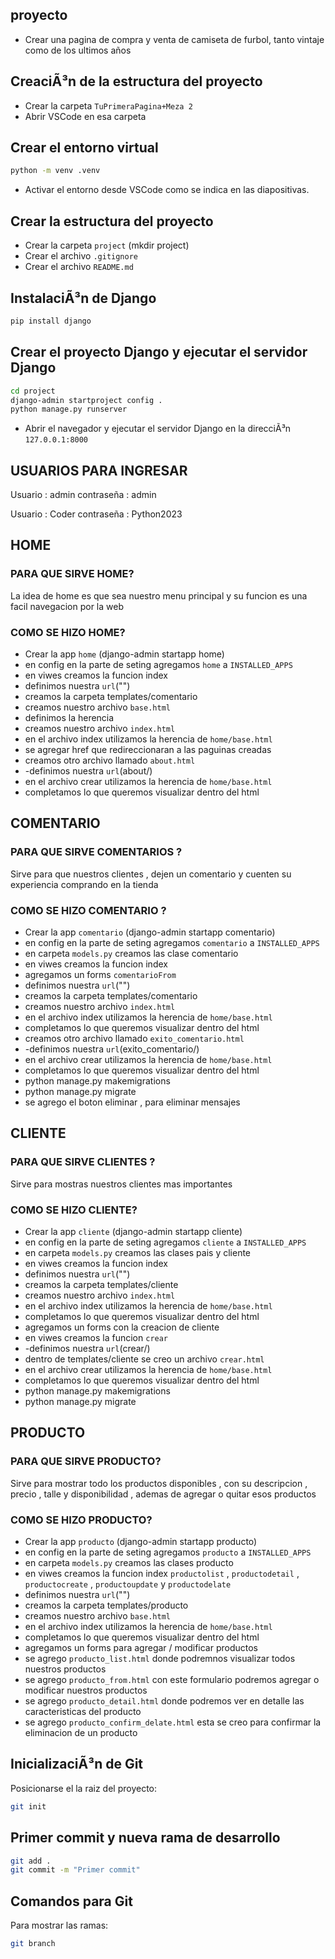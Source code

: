 ## proyecto

- Crear una pagina de compra y venta de camiseta de furbol, tanto vintaje como de los ultimos años

## CreaciÃ³n de la estructura del proyecto

- Crear la carpeta `TuPrimeraPagina+Meza 2`
- Abrir VSCode en esa carpeta

## Crear el entorno virtual

```bash
python -m venv .venv
```

- Activar el entorno desde VSCode como se indica en las diapositivas.

## Crear la estructura del proyecto

- Crear la carpeta `project` (mkdir project)
- Crear el archivo `.gitignore`
- Crear el archivo `README.md`

## InstalaciÃ³n de Django

```bash
pip install django
```

## Crear el proyecto Django y ejecutar el servidor Django

```bash
cd project
django-admin startproject config .
python manage.py runserver
```

- Abrir el navegador y ejecutar el servidor Django en la direcciÃ³n `127.0.0.1:8000`




##  USUARIOS PARA INGRESAR

Usuario : admin
contraseña : admin

Usuario : Coder
contraseña : Python2023


## HOME

### PARA QUE SIRVE HOME?
La idea de home es que sea nuestro menu principal y su funcion es una facil navegacion por la web

### COMO SE HIZO HOME?
- Crear la app `home` (django-admin startapp home)
- en config en la parte de seting agregamos `home` a  `INSTALLED_APPS`
- en viwes creamos la funcion index
- definimos nuestra `url`("")
- creamos la carpeta templates/comentario
- creamos nuestro archivo `base.html`
- definimos la herencia
- creamos nuestro archivo `index.html`
- en el archivo index utilizamos la herencia de `home/base.html`
- se agregar href que redireccionaran a las paguinas creadas
- creamos otro archivo llamado `about.html`
- -definimos nuestra `url`(about/)
- en el archivo crear utilizamos la herencia de `home/base.html`
- completamos lo que queremos visualizar dentro del html


## COMENTARIO

### PARA QUE SIRVE COMENTARIOS ?
Sirve para que nuestros clientes , dejen un comentario y cuenten su experiencia comprando en la tienda 

### COMO SE HIZO COMENTARIO ?
- Crear la app `comentario` (django-admin startapp comentario)
- en config en la parte de seting agregamos `comentario` a  `INSTALLED_APPS`
- en carpeta `models.py` creamos las clase comentario
- en viwes creamos la funcion index
- agregamos un forms `comentarioFrom`
- definimos nuestra `url`("")
- creamos la carpeta templates/comentario
- creamos nuestro archivo `index.html`
- en el archivo index utilizamos la herencia de `home/base.html`
- completamos lo que queremos visualizar dentro del html
- creamos otro archivo llamado `exito_comentario.html`
- -definimos nuestra `url`(exito_comentario/)
- en el archivo crear utilizamos la herencia de `home/base.html`
- completamos lo que queremos visualizar dentro del html
- python manage.py makemigrations
- python manage.py migrate
- se agrego el boton eliminar , para eliminar mensajes 


## CLIENTE

### PARA QUE SIRVE CLIENTES ?
Sirve para mostras nuestros clientes mas importantes 

### COMO SE HIZO CLIENTE?
- Crear la app `cliente` (django-admin startapp cliente)
- en config en la parte de seting agregamos `cliente` a  `INSTALLED_APPS`
- en carpeta `models.py` creamos las clases pais y cliente
- en viwes creamos la funcion index
- definimos nuestra `url`("")
- creamos la carpeta templates/cliente
- creamos nuestro archivo `index.html`
- en el archivo index utilizamos la herencia de `home/base.html`
- completamos lo que queremos visualizar dentro del html
- agregamos un forms con la creacion de cliente
- en viwes creamos la funcion `crear`
- -definimos nuestra `url`(crear/)
- dentro de templates/cliente se creo un archivo `crear.html`
- en el archivo crear utilizamos la herencia de `home/base.html`
- completamos lo que queremos visualizar dentro del html
- python manage.py makemigrations
- python manage.py migrate


## PRODUCTO

### PARA QUE SIRVE PRODUCTO?
Sirve para mostrar todo los productos disponibles , con  su descripcion , precio , talle y disponibilidad , ademas de agregar o quitar esos productos

### COMO SE HIZO PRODUCTO?
- Crear la app `producto` (django-admin startapp producto)
- en config en la parte de seting agregamos `producto` a  `INSTALLED_APPS`
- en carpeta `models.py` creamos las clases producto
- en viwes creamos la funcion index `productolist` , `productodetail` , `productocreate` , `productoupdate` y `productodelate`
- definimos nuestra `url`("")
- creamos la carpeta templates/producto
- creamos nuestro archivo `base.html`
- en el archivo index utilizamos la herencia de `home/base.html`
- completamos lo que queremos visualizar dentro del html
- agregamos un forms para agregar / modificar productos
- se agrego `producto_list.html` donde podremnos visualizar todos nuestros productos
- se agrego `producto_from.html` con este formulario podremos agregar o modificar nuestros productos
- se agrego `producto_detail.html` donde podremos ver en detalle las caracteristicas del producto
- se agrego `producto_confirm_delate.html` esta se creo para confirmar la eliminacion de un producto


## InicializaciÃ³n de Git

Posicionarse el la raiz del proyecto:

```bash
git init
```

## Primer commit y nueva rama de desarrollo

```bash
git add .
git commit -m "Primer commit"
```

## Comandos para Git

Para mostrar las ramas:
```bash
git branch



```


